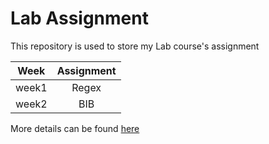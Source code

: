 # Lab Assignment
This repository is used to store my Lab course's assignment

| Week | Assignment |
|:--:|:--:|
|week1| Regex|
|week2|BIB|

More details can be found [here](https://github.com/chhzh123/ToolsSeminar-CS)
